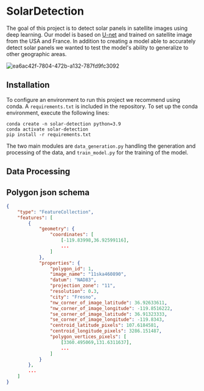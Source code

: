 # SolarDetection
 
The goal of this project is to detect solar panels in satellite images using deep learning.
Our model is based on [U-net](https://arxiv.org/abs/1505.04597) and trained on satellite image from the USA and France.
In addition to creating a model able to accurately detect solar panels we wanted to test the model's ability to generalize to other geographic areas. 

![ea6ac42f-7804-472b-a132-787fd9fc3092](https://user-images.githubusercontent.com/55833530/143678271-2a9c016a-8ab8-425d-a9f7-5f611b461d66.png)

## Installation
To configure an environment to run this project we recommend using conda.
A `requirements.txt` is included in the repository.
To set up the conda environment, execute the following lines:
 ```
conda create -n solar-detection python=3.9
conda activate solar-detection
pip install -r requirements.txt 
```

The two main modules are `data_generation.py` handling the generation and processing of the data, and `train_model.py` for the training of the model.

## Data Processing

## Polygon json schema
```json
{
	"type": "FeatureCollection",
	"features": [
		{
			"geometry": {
				"coordinates": [
                    [-119.83998,36.92599116],
                    ...
                ]
			},
			"properties": {
				"polygon_id": 1,
				"image_name": "11ska460890",
				"datum": "NAD83",
				"projection_zone": "11",
				"resolution": 0.3,
				"city": "Fresno",
				"nw_corner_of_image_latitude": 36.92633611,
				"nw_corner_of_image_longitude": -119.8516222,
				"se_corner_of_image_latitude": 36.91323333,
				"se_corner_of_image_longitude": -119.8343,
				"centroid_latitude_pixels": 107.6184581,
				"centroid_longitude_pixels": 3286.151487,
				"polygon_vertices_pixels": [
					[3360.495069,131.6311637],
					...
				]
			}
		},
        ...
    ]
}
```

